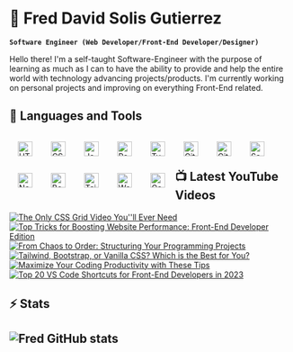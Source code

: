 # 🌌 Fred David Solis Gutierrez

**`Software Engineer (Web Developer/Front-End Developer/Designer)`**

Hello there! I'm a self-taught Software-Engineer with the purpose of learning as much as I can to have the ability to provide and help the entire world with technology advancing projects/products. I'm currently working on personal projects and improving on everything Front-End related.

<h2>🧰 Languages and Tools</h2>

<img align="left" alt="HTML" width="26px" style="padding:15px;" src="https://cdn.jsdelivr.net/gh/devicons/devicon/icons/html5/html5-plain.svg" />
<img align="left" alt="CSS" width="26px" style="padding:15px;" src="https://cdn.jsdelivr.net/gh/devicons/devicon/icons/css3/css3-plain.svg" />
<img align="left" alt="JavaScript" width="26px" style="padding:15px;" src="https://cdn.jsdelivr.net/gh/devicons/devicon/icons/javascript/javascript-plain.svg" />
<img align="left" alt="React" width="26px" style="padding:15px;" src="https://cdn.jsdelivr.net/gh/devicons/devicon/icons/react/react-original.svg" />
<img align="left" alt="TypeScript" width="26px" style="padding:15px;" src="https://cdn.jsdelivr.net/gh/devicons/devicon/icons/typescript/typescript-plain.svg" />
<img align="left" alt="Git" width="26px" style="padding:15px;" src="https://cdn.jsdelivr.net/gh/devicons/devicon/icons/git/git-original.svg" />
<img align="left" alt="GitHub" width="26px" style="padding:15px;" src="https://cdn.jsdelivr.net/gh/devicons/devicon/icons/github/github-original.svg" />
<img align="left" alt="Sass" width="26px" style="padding:15px;" src="https://cdn.jsdelivr.net/gh/devicons/devicon/icons/sass/sass-original.svg" />
<img align="left" alt="NodeJS" width="26px" style="padding:15px;" src="https://cdn.jsdelivr.net/gh/devicons/devicon/icons/nodejs/nodejs-original.svg" />
<img align="left" alt="Bootstrap" width="26px" style="padding:15px;" src="https://cdn.jsdelivr.net/gh/devicons/devicon/icons/bootstrap/bootstrap-plain.svg" />
<img align="left" alt="Tailwind" width="26px" style="padding:15px;" src="https://cdn.jsdelivr.net/gh/devicons/devicon/icons/tailwindcss/tailwindcss-plain.svg" />
<img align="left" alt="WordPress" width="26px" style="padding:15px;" src="https://cdn.jsdelivr.net/gh/devicons/devicon/icons/wordpress/wordpress-plain.svg" />
<img align="left" alt="Gatsby" width="26px" style="padding:15px;" src="https://cdn.jsdelivr.net/gh/devicons/devicon/icons/gatsby/gatsby-plain.svg" />
<br />
<br />

<h2>📺 Latest YouTube Videos</h2>

<!-- BEGIN YOUTUBE-CARDS -->

[![The Only CSS Grid Video You''ll Ever Need](https://ytcards.demolab.com/?id=adsEUM6xGvI&title=The+Only+CSS+Grid+Video+You%27ll+Ever+Need&lang=en&timestamp=1679785202&background_color=%230d1117&title_color=%23ffffff&stats_color=%23dedede&width=250 "The Only CSS Grid Video You''ll Ever Need")](https://www.youtube.com/watch?v=adsEUM6xGvI) [![Top Tricks for Boosting Website Performance: Front-End Developer Edition](https://ytcards.demolab.com/?id=x99LVbOTgt4&title=Top+Tricks+for+Boosting+Website+Performance%3A+Front-End+Developer+Edition&lang=en&timestamp=1679374819&background_color=%230d1117&title_color=%23ffffff&stats_color=%23dedede&width=250 "Top Tricks for Boosting Website Performance: Front-End Developer Edition")](https://www.youtube.com/watch?v=x99LVbOTgt4) [![From Chaos to Order: Structuring Your Programming Projects](https://ytcards.demolab.com/?id=djPrljZsVxc&title=From+Chaos+to+Order%3A+Structuring+Your+Programming+Projects&lang=en&timestamp=1678590017&background_color=%230d1117&title_color=%23ffffff&stats_color=%23dedede&width=250 "From Chaos to Order: Structuring Your Programming Projects")](https://www.youtube.com/watch?v=djPrljZsVxc) [![Tailwind, Bootstrap, or Vanilla CSS? Which is the Best for You?](https://ytcards.demolab.com/?id=Un2IZMjCf2k&title=Tailwind%2C+Bootstrap%2C+or+Vanilla+CSS%3F+Which+is+the+Best+for+You%3F&lang=en&timestamp=1678250247&background_color=%230d1117&title_color=%23ffffff&stats_color=%23dedede&width=250 "Tailwind, Bootstrap, or Vanilla CSS? Which is the Best for You?")](https://www.youtube.com/watch?v=Un2IZMjCf2k) [![Maximize Your Coding Productivity with These Tips](https://ytcards.demolab.com/?id=Ux1KzAQDIdg&title=Maximize+Your+Coding+Productivity+with+These+Tips&lang=en&timestamp=1677718811&background_color=%230d1117&title_color=%23ffffff&stats_color=%23dedede&width=250 "Maximize Your Coding Productivity with These Tips")](https://www.youtube.com/watch?v=Ux1KzAQDIdg) [![Top 20 VS Code Shortcuts for Front-End Developers in 2023](https://ytcards.demolab.com/?id=ZcLWi3WPJpA&title=Top+20+VS+Code+Shortcuts+for+Front-End+Developers+in+2023&lang=en&timestamp=1677283215&background_color=%230d1117&title_color=%23ffffff&stats_color=%23dedede&width=250 "Top 20 VS Code Shortcuts for Front-End Developers in 2023")](https://www.youtube.com/watch?v=ZcLWi3WPJpA)

<!-- END YOUTUBE-CARDS -->

<h2>⚡ Stats<h2>

![Fred GitHub stats](https://github-readme-stats.vercel.app/api?username=fred-gutierrez&show_icons=true&theme=tokyonight)

<!-- #

### Connect with me:

[![website](./img/globe-light.svg)](https://codestackr.com#gh-light-mode-only)
[![website](./img/globe-dark.svg)](https://codestackr.com#gh-dark-mode-only)
&nbsp;&nbsp;
[![website](./img/youtube-light.svg)](https://youtube.com/codestackr#gh-light-mode-only)
[![website](./img/youtube-dark.svg)](https://youtube.com/codestackr#gh-dark-mode-only)
&nbsp;&nbsp;
[![website](./img/twitter-light.svg)](https://twitter.com/codestackr#gh-light-mode-only)
[![website](./img/twitter-dark.svg)](https://twitter.com/codestackr#gh-dark-mode-only)
&nbsp;&nbsp;
[![website](./img/linkedin-light.svg)](https://linkedin.com/in/codeSTACKr#gh-light-mode-only)
[![website](./img/linkedin-dark.svg)](https://linkedin.com/in/codeSTACKr#gh-dark-mode-only)
&nbsp;&nbsp;
[![website](./img/instagram-light.svg)](https://instagram.com/codeSTACKr#gh-light-mode-only)
[![website](./img/instagram-dark.svg)](https://instagram.com/codeSTACKr#gh-dark-mode-only) -->

<!--   You can visit my personal portfolio at: [Fred David Solis Gutierrez](https://freddavidsolisgutierrez.netlify.app/)

  # 📬 Get in touch
  - [LinkedIn](https://www.linkedin.com/in/freddavidsolisgutierrez/)
  - [Email](fredsg222@gmail.com) -->
